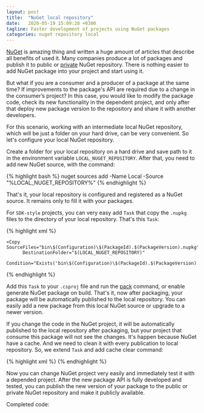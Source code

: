 ```yaml
---
layout: post
title:  "NuGet local repository"
date:   2020-05-19 15:09:28 +0300
tagline: Faster development of projects using NuGet packages
categories: nuget repository local
---
```


[NuGet](https://www.nuget.org) is amazing thing and written a huge amount of articles that describe all benefits of used it. Many companies produce a lot of packages and publish it to public or [private](https://docs.microsoft.com/en-us/nuget/hosting-packages/nuget-server) NuGet repository. There is nothing easier to add NuGet package into your project and start using it. 

But what if you are a consumer and a producer of a package at the same time? If improvements to the package's API are required due to a change in the consumer’s project? In this case, you would like to modify the package code, check its new functionality in the dependent project, and only after that deploy new package version to the repository and share it with another developers.

For this scenario, working with an intermediate local NuGet repository, which will be just a folder on your hard drive, can be very convenient. So let's configure your local NuGet repository.

Create a folder for your local repository on a hard drive and save path to it in the environment variable `LOCAL_NUGET_REPOSITORY`. After that, you need to add new NuGet source, with the command:

{% highlight bash %}
nuget sources add -Name Local -Source "%LOCAL_NUGET_REPOSITORY%"
{% endhighlight %}

That's it, your local repository is configured and registered as a NuGet source. It remains only to fill it with your packages.

For `SDK-style` projects, you can very easy add `Task` that copy the `.nupkg` files to the directory of your local repository. That's this `Task`:

{% highlight xml %}
<Target Name="CopyToLocalNugetRepository" AfterTargets="Pack" 
        Condition="$(LOCAL_NUGET_REPOSITORY)!=''">

    <Copy SourceFiles="bin\$(Configuration)\$(PackageId).$(PackageVersion).nupkg" 
          DestinationFolder="$(LOCAL_NUGET_REPOSITORY)"
          Condition="Exists('bin\$(Configuration)\$(PackageId).$(PackageVersion).nupkg')"/>
</Target>
{% endhighlight %}

Add this `Task` to your `.csproj` file and run the [pack](https://docs.microsoft.com/en-us/dotnet/core/tools/dotnet-pack) command, or enable generate NuGet package on build. That's it, now after packaging, your package will be automatically published to the local repository. You can easily add a new package from this local NuGet source or upgrade to a newer version.

If you change the code in the NuGet project, it will be automatically published to the local repository after packaging, but your project that consume this package will not see the changes. It's happen because NuGet have a cache. And we need to clean it with every publication to local repository. So, we extend `Task` and add cache clear command:

{% highlight xml %}
<RemoveDir  Directories="$(NugetPackageRoot)\$(PackageId)\$(PackageVersion)"
            Condition="Exists('$(NugetPackageRoot)\$(PackageId)\$(PackageVersion)')" />
{% endhighlight %}

Now you can change NuGet project very easily and immediately test it with a depended project. After the new package API is fully developed and tested, you can publish the new version of your package to the public or private NuGet repository and make it publicly available.

Completed code:

<script src="https://gist.github.com/ggaller/c4c5792c07df1f442e6108bd1b34ec39.js"></script>
